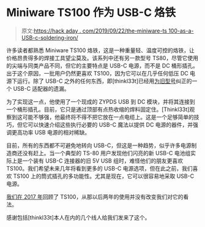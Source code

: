 # Miniware TS100 作为 USB-C 烙铁

> 原文:[https://hack aday . com/2019/09/22/the-miniware-ts 100-as-a-USB-c-soldering-iron/](https://hackaday.com/2019/09/22/the-miniware-ts100-as-a-usb-c-soldering-iron/)

许多读者都熟悉 Miniware TS100 烙铁，这是一种重量轻、温度可控的烙铁，让价格昂贵得多的焊接工具望尘莫及。该系列中还有另一款型号 TS80，尽管它使用的尖端与同类产品不同，但它的主要特点是 USB-C 电源，而不是 DC 桶形插孔。出于这个原因，一批用户仍然更喜欢 TS100，因为它可以在几乎任何低压 DC 电源下运行。除了 USB-C 之外的任何东西，即[thinkl33t]已经用[为旧型号](https://thinkl33t.co.uk/usb-pd-miniware-ts100/#usb-pd-miniware-ts100)纠正的一个 USB-C 适配器的遗漏。

为了实现这一点，他使用了一个现成的 ZYPDS USB 到 DC 模块，并将其连接到一个桶形插孔。目前，它只是通过顶部有点热收缩的焊料固定住。[Thinkl33t]观察到这可能不够强，他最终将不得不把它放在一点电缆上。这是一个足够简单的技巧，但它可以快速介绍这些执行必要的 USB-C 魔法以提供 DC 电源的器件，并强调更高功率 USB 电源的相对稀缺。

目前，所有的东西都不可避免地转向 USB-C，但这是一种趋势，似乎许多电源制造商还没有赶上。当一个典型的 TS-80 用户发现他们闪亮的新 USB-C 电池组实际上是一个装有 USB-C 连接器的旧 5V USB 组时，难怪他们的朋友更喜欢 TS100。我们希望未来几年将看到更多的 USB-C 电源选项，但在此之前，我们喜欢 TS100 上的筒式插孔的多功能性。尤其是现在，它可以很容易地采取 USB-C 电源。

[我们在 2017 年](https://hackaday.com/2017/07/24/review-ts100-soldering-iron/)回顾了 TS100，从那以后两年的使用并没有改变我们对它的看法。

感谢包括[thinkl33t]本人在内的几个线人给我们发来了这个。